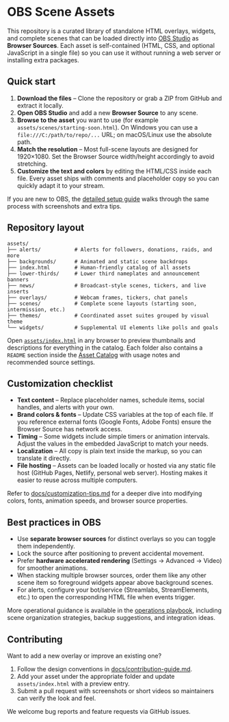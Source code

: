 # OBS Scene Assets

This repository is a curated library of standalone HTML overlays, widgets, and complete scenes that can be loaded directly into [OBS Studio](https://obsproject.com/) as **Browser Sources**. Each asset is self-contained (HTML, CSS, and optional JavaScript in a single file) so you can use it without running a web server or installing extra packages.

## Quick start

1. **Download the files** – Clone the repository or grab a ZIP from GitHub and extract it locally.
2. **Open OBS Studio** and add a new **Browser Source** to any scene.
3. **Browse to the asset** you want to use (for example `assets/scenes/starting-soon.html`). On Windows you can use a `file:///C:/path/to/repo/...` URL; on macOS/Linux use the absolute path.
4. **Match the resolution** – Most full-scene layouts are designed for 1920×1080. Set the Browser Source width/height accordingly to avoid stretching.
5. **Customize the text and colors** by editing the HTML/CSS inside each file. Every asset ships with comments and placeholder copy so you can quickly adapt it to your stream.

If you are new to OBS, the [detailed setup guide](docs/obs-setup-guide.md) walks through the same process with screenshots and extra tips.

## Repository layout

```
assets/
├── alerts/           # Alerts for followers, donations, raids, and more
├── backgrounds/      # Animated and static scene backdrops
├── index.html        # Human-friendly catalog of all assets
├── lower-thirds/     # Lower third nameplates and announcement banners
├── news/             # Broadcast-style scenes, tickers, and live inserts
├── overlays/         # Webcam frames, tickers, chat panels
├── scenes/           # Complete scene layouts (starting soon, intermission, etc.)
├── themes/           # Coordinated asset suites grouped by visual theme
└── widgets/          # Supplemental UI elements like polls and goals
```

Open [`assets/index.html`](assets/index.html) in any browser to preview thumbnails and descriptions for everything in the catalog. Each folder also contains a `README` section inside the [Asset Catalog](docs/asset-catalog.md) with usage notes and recommended source settings.

## Customization checklist

- **Text content** – Replace placeholder names, schedule items, social handles, and alerts with your own.
- **Brand colors & fonts** – Update CSS variables at the top of each file. If you reference external fonts (Google Fonts, Adobe Fonts) ensure the Browser Source has network access.
- **Timing** – Some widgets include simple timers or animation intervals. Adjust the values in the embedded JavaScript to match your needs.
- **Localization** – All copy is plain text inside the markup, so you can translate it directly.
- **File hosting** – Assets can be loaded locally or hosted via any static file host (GitHub Pages, Netlify, personal web server). Hosting makes it easier to reuse across multiple computers.

Refer to [docs/customization-tips.md](docs/customization-tips.md) for a deeper dive into modifying colors, fonts, animation speeds, and browser source properties.

## Best practices in OBS

- Use **separate browser sources** for distinct overlays so you can toggle them independently.
- Lock the source after positioning to prevent accidental movement.
- Prefer **hardware accelerated rendering** (Settings → Advanced → Video) for smoother animations.
- When stacking multiple browser sources, order them like any other scene item so foreground widgets appear above background scenes.
- For alerts, configure your bot/service (Streamlabs, StreamElements, etc.) to open the corresponding HTML file when events trigger.

More operational guidance is available in the [operations playbook](docs/operations-playbook.md), including scene organization strategies, backup suggestions, and integration ideas.

## Contributing

Want to add a new overlay or improve an existing one?

1. Follow the design conventions in [docs/contribution-guide.md](docs/contribution-guide.md).
2. Add your asset under the appropriate folder and update `assets/index.html` with a preview entry.
3. Submit a pull request with screenshots or short videos so maintainers can verify the look and feel.

We welcome bug reports and feature requests via GitHub issues.
